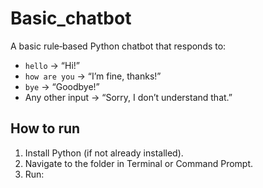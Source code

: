 # Basic_chatbot

A basic rule‑based Python chatbot that responds to:
- `hello` → “Hi!”
- `how are you` → “I’m fine, thanks!”
- `bye` → “Goodbye!”
- Any other input → “Sorry, I don’t understand that.”

## How to run

1. Install Python (if not already installed).
2. Navigate to the folder in Terminal or Command Prompt.
3. Run:
